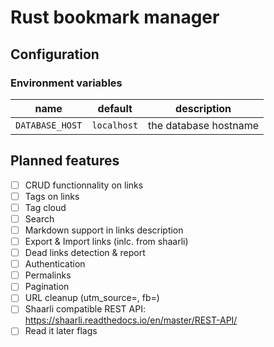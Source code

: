 # Rust bookmark manager


## Configuration
### Environment variables
| name            | default     | description           |
|-----------------|-------------|-----------------------|
| `DATABASE_HOST` | `localhost` | the database hostname |

## Planned features
* [ ] CRUD functionnality on links
* [ ] Tags on links
* [ ] Tag cloud
* [ ] Search
* [ ] Markdown support in links description
* [ ] Export & Import links (inlc. from shaarli)
* [ ] Dead links detection & report
* [ ] Authentication
* [ ] Permalinks
* [ ] Pagination
* [ ] URL cleanup (utm_source=, fb=)
* [ ] Shaarli compatible REST API: https://shaarli.readthedocs.io/en/master/REST-API/
* [ ] Read it later flags
